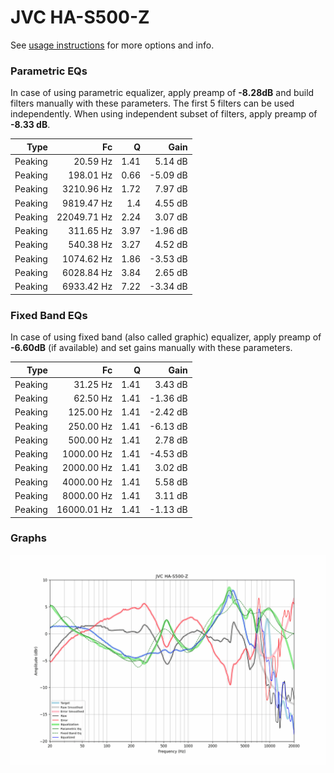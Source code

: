 # JVC HA-S500-Z
See [usage instructions](https://github.com/jaakkopasanen/AutoEq#usage) for more options and info.

### Parametric EQs
In case of using parametric equalizer, apply preamp of **-8.28dB** and build filters manually
with these parameters. The first 5 filters can be used independently.
When using independent subset of filters, apply preamp of **-8.33 dB**.

| Type    | Fc          |    Q | Gain     |
|--------:|------------:|-----:|---------:|
| Peaking | 20.59 Hz    | 1.41 | 5.14 dB  |
| Peaking | 198.01 Hz   | 0.66 | -5.09 dB |
| Peaking | 3210.96 Hz  | 1.72 | 7.97 dB  |
| Peaking | 9819.47 Hz  | 1.4  | 4.55 dB  |
| Peaking | 22049.71 Hz | 2.24 | 3.07 dB  |
| Peaking | 311.65 Hz   | 3.97 | -1.96 dB |
| Peaking | 540.38 Hz   | 3.27 | 4.52 dB  |
| Peaking | 1074.62 Hz  | 1.86 | -3.53 dB |
| Peaking | 6028.84 Hz  | 3.84 | 2.65 dB  |
| Peaking | 6933.42 Hz  | 7.22 | -3.34 dB |

### Fixed Band EQs
In case of using fixed band (also called graphic) equalizer, apply preamp of **-6.60dB**
(if available) and set gains manually with these parameters.

| Type    | Fc          |    Q | Gain     |
|--------:|------------:|-----:|---------:|
| Peaking | 31.25 Hz    | 1.41 | 3.43 dB  |
| Peaking | 62.50 Hz    | 1.41 | -1.36 dB |
| Peaking | 125.00 Hz   | 1.41 | -2.42 dB |
| Peaking | 250.00 Hz   | 1.41 | -6.13 dB |
| Peaking | 500.00 Hz   | 1.41 | 2.78 dB  |
| Peaking | 1000.00 Hz  | 1.41 | -4.53 dB |
| Peaking | 2000.00 Hz  | 1.41 | 3.02 dB  |
| Peaking | 4000.00 Hz  | 1.41 | 5.58 dB  |
| Peaking | 8000.00 Hz  | 1.41 | 3.11 dB  |
| Peaking | 16000.01 Hz | 1.41 | -1.13 dB |

### Graphs
![](./JVC%20HA-S500-Z.png)